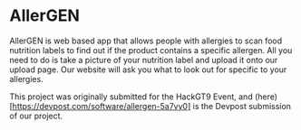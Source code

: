 # AllerGEN

AllerGEN is web based app that allows people with allergies to scan food nutrition labels to find out if the product contains a specific allergen. All you need to do is take a picture of your nutrition label and upload it onto our upload page. Our website will ask you what to look out for specific to your allergies.

This project was originally submitted for the HackGT9 Event, and (here)[https://devpost.com/software/allergen-5a7vy0] is the Devpost submission of our project.